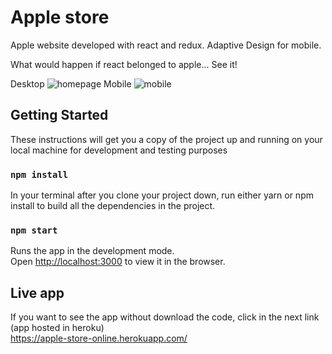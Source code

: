 # Apple store
Apple website developed with react and redux. Adaptive Design for mobile.

What would happen if react belonged to apple... See it!

Desktop
![homepage](https://user-images.githubusercontent.com/22448366/79048064-6a20a000-7c12-11ea-9950-500a2d146b66.JPG)
Mobile
![mobile](https://user-images.githubusercontent.com/22448366/79048080-799fe900-7c12-11ea-8da2-84572d32c21a.png)


## Getting Started
These instructions will get you a copy of the project up and running on your local machine for development and testing purposes

### `npm install`
In your terminal after you clone your project down, run either yarn or npm install to build all the dependencies in the project.

### `npm start`
Runs the app in the development mode.<br />
Open [http://localhost:3000](http://localhost:3000) to view it in the browser.

## Live app
If you want to see the app without download the code, click in the next link (app hosted in heroku)<br />
https://apple-store-online.herokuapp.com/
